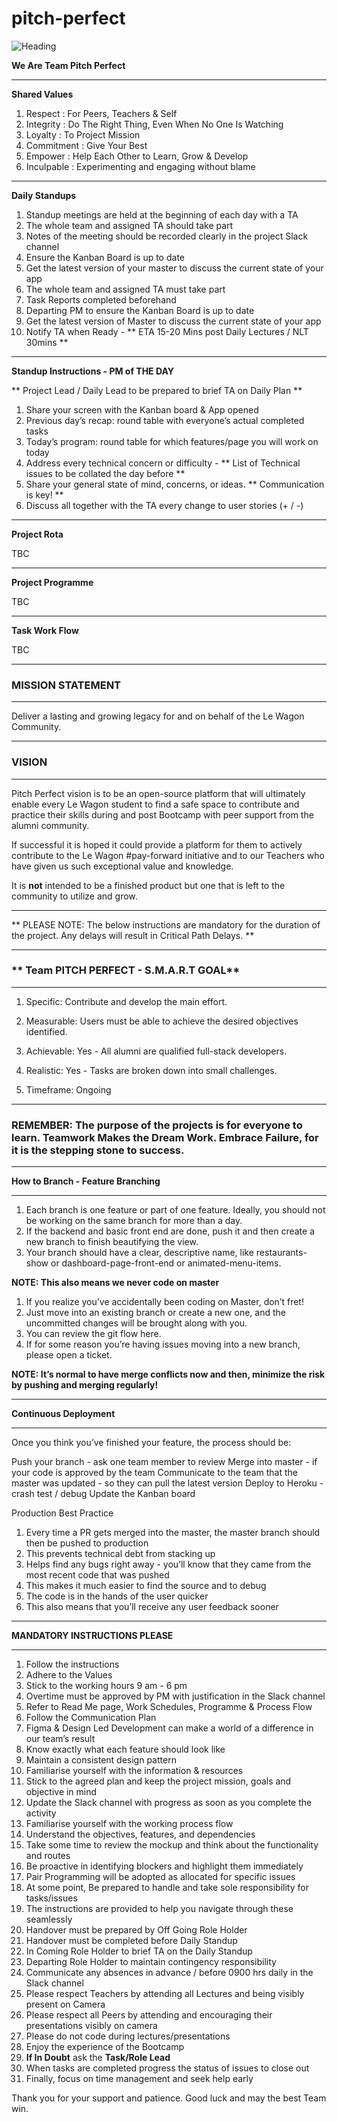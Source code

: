 # pitch-perfect

![Heading](https://github.com/user-attachments/assets/ebe9eee6-dc19-49a2-8492-70bf7cb0ed54)

**We Are Team Pitch Perfect**

**********************************************************************************************************************************************************************************************
**Shared Values**

1. Respect      :  For Peers, Teachers & Self
2. Integrity    :  Do The Right Thing, Even When No One Is Watching
3. Loyalty      :  To Project Mission
4. Commitment   :  Give Your Best
5. Empower      :  Help Each Other to Learn, Grow & Develop
6. Inculpable   : Experimenting and engaging without blame

**********************************************************************************************************************************************************************************************

**Daily Standups**

1. Standup meetings are held at the beginning of each day with a TA
2. The whole team and assigned TA should take part
3. Notes of the meeting should be recorded clearly in the project Slack channel
4. Ensure the Kanban Board is up to date
5. Get the latest version of your master to discuss the current state of your app
2. The whole team and assigned TA must take part
3. Task Reports completed beforehand
4. Departing PM to ensure the Kanban Board is up to date
5. Get the latest version of Master to discuss the current state of your app
6. Notify TA when Ready - ** ETA 15-20 Mins post Daily Lectures / NLT 30mins **

**********************************************************************************************************************************************************************************************

**Standup Instructions - PM of THE DAY**

** Project Lead / Daily Lead to be prepared to brief TA on Daily Plan **

1. Share your screen with the Kanban board & App opened
2. Previous day’s recap: round table with everyone’s actual completed tasks
3. Today’s program: round table for which features/page you will work on today
4. Address every technical concern or difficulty - ** List of Technical issues to be collated the day before **
5. Share your general state of mind, concerns, or ideas. ** Communication is key! **
6. Discuss all together with the TA every change to user stories (+ / -)

**********************************************************************************************************************************************************************************************

**Project Rota**

TBC

**********************************************************************************************************************************************************************************************

**Project Programme**

TBC

**********************************************************************************************************************************************************************************************

**Task Work Flow**

TBC

**********************************************************************************************************************************************************************************************

### **MISSION STATEMENT**

**********************************************************************************************************************************************************************************************

Deliver a lasting and growing legacy for and on behalf of the Le Wagon Community.

**********************************************************************************************************************************************************************************************

### **VISION**

**********************************************************************************************************************************************************************************************

Pitch Perfect vision is to be an open-source platform that will ultimately enable every Le Wagon student to find a safe space to contribute and practice their skills during and post Bootcamp with peer support from the alumni community.

If successful it is hoped it could provide a platform for them to actively contribute to the Le Wagon #pay-forward initiative and to our Teachers who have given us such exceptional value and knowledge.

It is **not** intended to be a finished product but one that is left to the community to utilize and grow.

**********************************************************************************************************************************************************************************************
** PLEASE NOTE: The below instructions are mandatory for the duration of the project. Any delays will result in Critical Path Delays. **
**********************************************************************************************************************************************************************************************

### ** Team PITCH PERFECT - S.M.A.R.T GOAL**

**********************************************************************************************************************************************************************************************

1. Specific: Contribute and develop the main effort.

2. Measurable: Users must be able to achieve the desired objectives identified.

3. Achievable: Yes - All alumni are qualified full-stack developers.

4. Realistic: Yes - Tasks are broken down into small challenges.

5. Timeframe: Ongoing

**********************************************************************************************************************************************************************************************

### **REMEMBER: The purpose of the projects is for everyone to learn. Teamwork Makes the Dream Work. Embrace Failure, for it is the stepping stone to success.**

**********************************************************************************************************************************************************************************************

**How to Branch - Feature Branching**

**********************************************************************************************************************************************************************************************

1. Each branch is one feature or part of one feature. Ideally, you should not be working on the same branch for more than a day.
2. If the backend and basic front end are done, push it and then create a new branch to finish beautifying the view.
3. Your branch should have a clear, descriptive name, like restaurants-show or dashboard-page-front-end or animated-menu-items.

**NOTE: This also means we never code on master**

1. If you realize you’ve accidentally been coding on Master, don’t fret!
2. Just move into an existing branch or create a new one, and the uncommitted changes will be brought along with you.
3. You can review the git flow here.
4. If for some reason you’re having issues moving into a new branch, please open a ticket.

**NOTE: It’s normal to have merge conflicts now and then, minimize the risk by pushing and merging regularly!**

**********************************************************************************************************************************************************************************************

**Continuous Deployment**

**********************************************************************************************************************************************************************************************

Once you think you’ve finished your feature, the process should be:

Push your branch - ask one team member to review
Merge into master - if your code is approved by the team
Communicate to the team that the master was updated - so they can pull the latest version
Deploy to Heroku - crash test / debug
Update the Kanban board

Production Best Practice

1. Every time a PR gets merged into the master, the master branch should then be pushed to production
2. This prevents technical debt from stacking up
3. Helps find any bugs right away - you’ll know that they came from the most recent code that was pushed
4. This makes it much easier to find the source and to debug
5. The code is in the hands of the user quicker
6. This also means that you’ll receive any user feedback sooner

**********************************************************************************************************************************************************************************************

**MANDATORY INSTRUCTIONS PLEASE**

**********************************************************************************************************************************************************************************************

01. Follow the instructions
02. Adhere to the Values
03. Stick to the working hours 9 am - 6 pm
04. Overtime must be approved by PM with justification in the Slack channel
05. Refer to Read Me page, Work Schedules, Programme & Process Flow
06. Follow the Communication Plan
07. Figma & Design Led Development can make a world of a difference in our team’s result
08. Know exactly what each feature should look like
09. Maintain a consistent design pattern
10. Familiarise yourself with the information & resources
11. Stick to the agreed plan and keep the project mission, goals and objective in mind
12. Update the Slack channel with progress as soon as you complete the activity
13. Familiarise yourself with the working process flow
14. Understand the objectives, features, and dependencies
15. Take some time to review the mockup and think about the functionality and routes
16. Be proactive in identifying blockers and highlight them immediately
17. Pair Programming will be adopted as allocated for specific issues
18. At some point, Be prepared to handle and take sole responsibility for tasks/issues
19. The instructions are provided to help you navigate through these seamlessly
20. Handover must be prepared by Off Going Role Holder
21. Handover must be completed before Daily Standup
22. In Coming Role Holder to brief TA on the Daily Standup
23. Departing Role Holder to maintain contingency responsibility
24. Communicate any absences in advance / before 0900 hrs daily in the Slack channel
25. Please respect Teachers by attending all Lectures and being visibly present on Camera
26. Please respect all Peers by attending and encouraging their presentations visibly on camera
27. Please do not code during lectures/presentations
28. Enjoy the experience of the Bootcamp
29. **If In Doubt** ask the **Task/Role Lead**
30. When tasks are completed progress the status of issues to close out
31. Finally, focus on time management and seek help early

Thank you for your support and patience. Good luck and may the best Team win.
